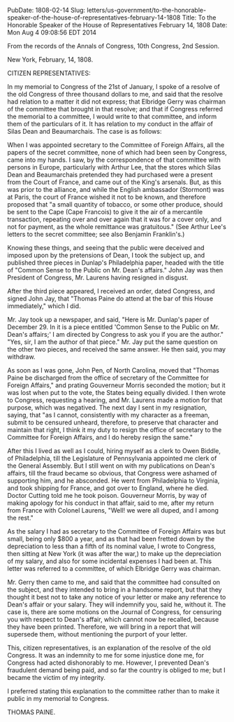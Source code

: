 PubDate: 1808-02-14
Slug: letters/us-government/to-the-honorable-speaker-of-the-house-of-representatives-february-14-1808
Title: To the Honorable Speaker of the House of Representatives  February 14, 1808
Date: Mon Aug  4 09:08:56 EDT 2014

From the records of the Annals of Congress, 10th Congress, 2nd Session.

New York, February, 14, 1808.

CITIZEN REPRESENTATIVES:

In my memorial to Congress of the 21st of January, I spoke of a resolve of the old Congress 
of three thousand dollars to me, and said that the resolve had relation to a matter it did 
not express; that Elbridge Gerry was chairman of the committee that brought in that resolve; 
and that if Congress referred the memorial to a committee, I would write to that committee, 
and inform them of the particulars of it. It has relation to my conduct in the affair of 
Silas Dean and Beaumarchais. The case is as follows:

When I was appointed secretary to the Committee of Foreign Affairs, all the papers of the 
secret committee, none of which had been seen by Congress, came into my hands. I saw, by 
the correspondence of that committee with persons in Europe, particularly with Arthur Lee, 
that the stores which Silas Dean and Beaumarchais pretended they had purchased were a 
present from the Court of France, and came out of the  King's arsenals. But, as this was 
prior to the alliance, and while the English ambassador (Stormont) was at Paris, the 
court of France wished it not to be known, and therefore proposed that "a small quantity 
of tobacco, or some other produce, should be sent to the Cape (Cape Francois) to give it 
the air of a mercantile transaction, repeating over and over again that it was for a 
cover only, and not for payment, as the whole remittance was gratuitous." (See Arthur Lee's 
letters to the secret committee; see also Benjamin Franklin's.)

Knowing these things, and seeing that the public were deceived and imposed upon by the 
pretensions of Dean, I took the subject up, and published three pieces in Dunlap's 
Philadelphia paper, headed with the title of "Common Sense to the Public on Mr. Dean's 
affairs." John Jay was then President of Congress, Mr. Laurens having resigned in disgust.

After the third piece appeared, I received an order, dated Congress, and signed John Jay, 
that "Thomas Paine do attend at the bar of this House immediately," which I did.

Mr. Jay took up a newspaper, and said, "Here is Mr. Dunlap's paper of December 29. In it 
is a piece entitled 'Common Sense to the Public on Mr. Dean's affairs;' I am directed by 
Congress to ask you if you are the author." "Yes, sir, I am the author of that piece." 
Mr. Jay put the same question on the other two pieces, and received the same answer. 
He then said, you may withdraw.

As soon as I was gone, John Pen, of North Carolina, moved that "Thomas Paine be discharged 
from the office of secretary of the Committee for Foreign Affairs," and prating Gouverneur 
Morris seconded the motion; but it was lost when put to the vote, the States being equally 
divided. I then wrote to Congress, requesting a hearing, and Mr. Laurens made a motion for 
that purpose, which was negatived. The next day I sent in my resignation, saying, that 
"as I cannot, consistently with my character as a freeman, submit to be censured unheard, 
therefore, to preserve that character and maintain that right, I think it my duty to 
resign the office of secretary to the Committee for Foreign Affairs, and I do hereby 
resign the same."

After this I lived as well as I could, hiring myself as a clerk to Owen Biddle, of 
Philadelphia, till the Legislature of Pennsylvania appointed me clerk of the General 
Assembly. But I still went on with my publications on Dean's affairs, till the fraud 
became so obvious, that Congress were ashamed of supporting him, and he absconded. He 
went from Philadelphia to Virginia, and took shipping for France, and got over to England, 
where he died. Doctor Cutting told me he took poison.  Gouverneur Morris, by way of making 
apology for his conduct in that affair, said to me, after my return from France with 
Colonel Laurens, "Well! we were all duped, and I among the rest."

As the salary I had as secretary to the Committee of Foreign Affairs was but small, 
being only $800 a year, and as that had been fretted down by the depreciation to less 
than a fifth of its nominal value, I wrote to Congress, then sitting at New York 
(it was after the war,) to make up the depreciation of my salary, and also for some 
incidental expenses I had been at. This letter was referred to a committee, of which 
Elbridge Gerry was chairman.

Mr. Gerry then came to me, and said that the committee had consulted on the subject, and 
they intended to bring in a handsome report, but that they thought it best not to take 
any notice of your letter or make any reference to Dean's affair or your salary. They 
will indemnify you, said he, without it. The case is, there are some motions on the 
Journal of Congress, for censuring you with respect to Dean's affair, which cannot now 
be recalled, because they have been printed. Therefore, we will bring in a report that 
will supersede them, without mentioning the purport of your letter.

This, citizen representatives, is an explanation of the resolve of the old Congress. 
It was an indemnity to me for some injustice done me, for Congress had acted dishonorably 
to me. However, I prevented Dean's fraudulent demand being paid, and so far the country 
is obliged to me; but I became the victim of my integrity.

I preferred stating this explanation to the committee rather than to make it public in 
my memorial to Congress.

THOMAS PAINE.
